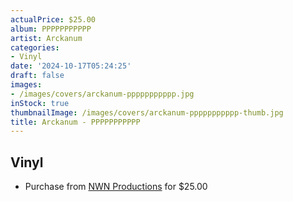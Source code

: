 ```yaml
---
actualPrice: $25.00
album: PPPPPPPPPPP
artist: Arckanum
categories:
- Vinyl
date: '2024-10-17T05:24:25'
draft: false
images:
- /images/covers/arckanum-ppppppppppp.jpg
inStock: true
thumbnailImage: /images/covers/arckanum-ppppppppppp-thumb.jpg
title: Arckanum - PPPPPPPPPPP
---
```


## Vinyl
* Purchase from [NWN Productions](http://shop.nwnprod.com/index.php?route=product/product&path=75&product_id=56818&sort=pd.name&order=ASC) for $25.00
